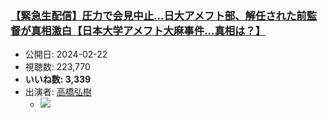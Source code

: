 ### [【緊急生配信】圧力で会見中止…日大アメフト部、解任された前監督が真相激白【日本大学アメフト大麻事件…真相は？】](https://www.youtube.com/watch?v=-95N8PZ04pU)
-   公開日: 2024-02-22
-   視聴数: 223,770
-   **いいね数: 3,339**
-   出演者: [高橋弘樹](/rehacq_fan/people/高橋弘樹 "wikilink")
    - [![](https://img.youtube.com/vi/-95N8PZ04pU/hqdefault.jpg)](https://www.youtube.com/watch?v=-95N8PZ04pU)
